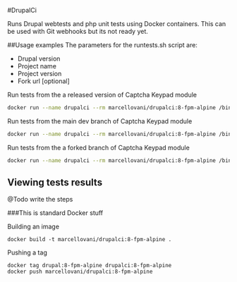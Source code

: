 #DrupalCi

Runs Drupal webtests and php unit tests using Docker containers.
This can be used with Git webhooks but its not ready yet.

##Usage examples
The parameters for the runtests.sh script are:
* Drupal version
* Project name
* Project version
* Fork url [optional]

Run tests from the a released version of Captcha Keypad module

```bash
docker run --name drupalci --rm marcellovani/drupalci:8-fpm-alpine /bin/sh -c "sh runtests.sh 8 captcha_keypad 1.x"
```

Run tests from the main dev branch of Captcha Keypad module

```bash
docker run --name drupalci --rm marcellovani/drupalci:8-fpm-alpine /bin/sh -c "sh runtests.sh 8 captcha_keypad 1.x-dev"
```

Run tests from the a forked branch of Captcha Keypad module

```bash
docker run --name drupalci --rm marcellovani/drupalci:8-fpm-alpine /bin/sh -c "sh runtests.sh 8 captcha_keypad broken_test-dev https://github.com/marcelovani/captcha_keypad.git"
```

## Viewing tests results
@Todo write the steps

###This is standard Docker stuff

Building an image

```
docker build -t marcellovani/drupalci:8-fpm-alpine .
```

Pushing a tag

```
docker tag drupal:8-fpm-alpine drupalci:8-fpm-alpine
docker push marcellovani/drupalci:8-fpm-alpine
```
